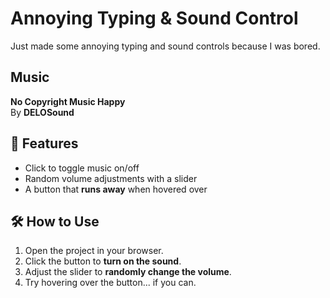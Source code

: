  # Annoying Typing & Sound Control

Just made some annoying typing and sound controls because I was bored.  

## Music
**No Copyright Music Happy**  
By **DELOSound**

## 🚀 Features
- Click to toggle music on/off  
- Random volume adjustments with a slider  
- A button that **runs away** when hovered over  

## 🛠️ How to Use
1. Open the project in your browser.  
2. Click the button to **turn on the sound**.  
3. Adjust the slider to **randomly change the volume**.  
4. Try hovering over the button... if you can.  

